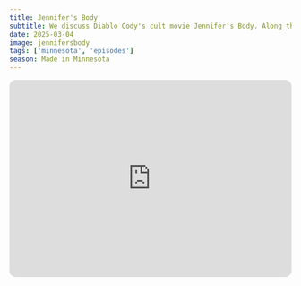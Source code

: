 ```yaml
---
title: Jennifer's Body
subtitle: We discuss Diablo Cody's cult movie Jennifer's Body. Along the way we marvel at how Rob can't say 'wolf', talk about satanic hexes, and discover none of us can remember what our recording schedule is. But at least we know never to willingly draw a clock.
date: 2025-03-04
image: jennifersbody
tags: ['minnesota', 'episodes']
season: Made in Minnesota
---
```

<iframe style="border-radius:12px" src="https://open.spotify.com/embed/episode/4ubO0GvcwMzzlfZe4ZMMHh?utm_source=generator" width="100%" height="352" frameBorder="0" allowfullscreen="" allow="autoplay; clipboard-write; encrypted-media; fullscreen; picture-in-picture" loading="lazy"></iframe>